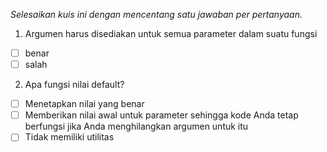 *Selesaikan kuis ini dengan mencentang satu jawaban per pertanyaan.*

1. Argumen harus disediakan untuk semua parameter dalam suatu fungsi

- [ ] benar
- [ ] salah

2. Apa fungsi nilai default?

- [ ] Menetapkan nilai yang benar
- [ ] Memberikan nilai awal untuk parameter sehingga kode Anda tetap berfungsi jika Anda menghilangkan argumen untuk itu
- [ ] Tidak memiliki utilitas
